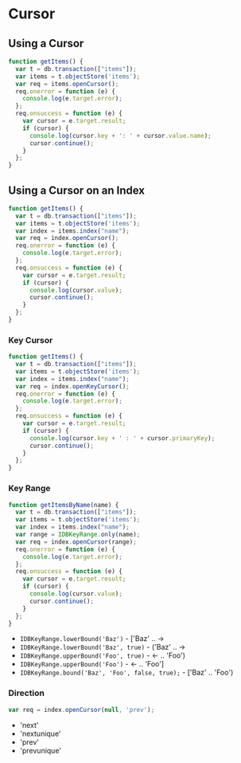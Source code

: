 # Cursor

## Using a Cursor

```javascript
function getItems() {
  var t = db.transaction(["items"]);
  var items = t.objectStore('items');
  var req = items.openCursor();
  req.onerror = function (e) {
    console.log(e.target.error);
  };
  req.onsuccess = function (e) {
    var cursor = e.target.result;
    if (cursor) {
      console.log(cursor.key + ': ' + cursor.value.name);
      cursor.continue();
    }
  };
}
```

## Using a Cursor on an Index

```javascript
function getItems() {
  var t = db.transaction(["items"]);
  var items = t.objectStore('items');
  var index = items.index("name");
  var req = index.openCursor();
  req.onerror = function (e) {
    console.log(e.target.error);
  };
  req.onsuccess = function (e) {
    var cursor = e.target.result;
    if (cursor) {
      console.log(cursor.value);
      cursor.continue();
    }
  };
}
```

### Key Cursor

```javascript
function getItems() {
  var t = db.transaction(["items"]);
  var items = t.objectStore('items');
  var index = items.index("name");
  var req = index.openKeyCursor();
  req.onerror = function (e) {
    console.log(e.target.error);
  };
  req.onsuccess = function (e) {
    var cursor = e.target.result;
    if (cursor) {
      console.log(cursor.key + ' : ' + cursor.primaryKey);
      cursor.continue();
    }
  };
}
```

### Key Range

```javascript
function getItemsByName(name) {
  var t = db.transaction(["items"]);
  var items = t.objectStore('items');
  var index = items.index("name");
  var range = IDBKeyRange.only(name);
  var req = index.openCursor(range);
  req.onerror = function (e) {
    console.log(e.target.error);
  };
  req.onsuccess = function (e) {
    var cursor = e.target.result;
    if (cursor) {
      console.log(cursor.value);
      cursor.continue();
    }
  };
}
```

- `IDBKeyRange.lowerBound('Baz')` - ['Baz' .. ->
- `IDBKeyRange.lowerBound('Baz', true)` - ('Baz' .. ->
- `IDBKeyRange.upperBound('Foo', true)` - <- .. 'Foo')
- `IDBKeyRange.upperBound('Foo')` - <- .. 'Foo']
- `IDBKeyRange.bound('Baz', 'Foo', false, true);` - ['Baz' .. 'Foo')

### Direction

```javascript
var req = index.openCursor(null, 'prev');
```

- 'next'
- 'nextunique'
- 'prev'
- 'prevunique'

